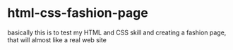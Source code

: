 # html-css-fashion-page
basically this is to test my HTML and CSS skill and creating a fashion page, that will almost like a real web site
